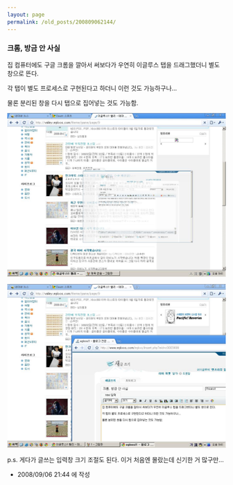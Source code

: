 ```yaml
---
layout: page
permalink: /old_posts/200809062144/
---
```


### 크롬, 방금 안 사실

집 컴퓨터에도 구글 크롬을 깔아서 써보다가 우연히 이글루스 탭을 드래그했더니 별도 창으로 뜬다.

각 탭이 별도 프로세스로 구현된다고 하더니 이런 것도 가능하구나...

물론 분리된 창을 다시 탭으로 집어넣는 것도 가능함.

![c0003499_48c27a9c8a729.jpg](200809062144/c0003499_48c27a9c8a729.jpg)

![c0003499_48c27ab860d87.jpg](200809062144/c0003499_48c27ab860d87.jpg)


p.s. 게다가 글쓰는 입력창 크기 조절도 된다. 이거 처음엔 몰랐는데 신기한 거 많구만...





- 2008/09/06 21:44 에 작성